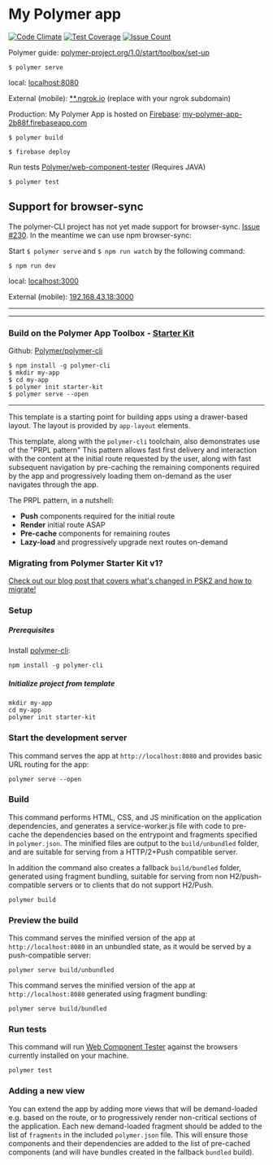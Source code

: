 # My Polymer app

[![Code Climate](https://codeclimate.com/github/ronnidc/my-polymer-app/badges/gpa.svg)](https://codeclimate.com/github/ronnidc/my-polymer-app)
[![Test Coverage](https://codeclimate.com/github/ronnidc/my-polymer-app/badges/coverage.svg)](https://codeclimate.com/github/ronnidc/my-polymer-app/coverage)
[![Issue Count](https://codeclimate.com/github/ronnidc/my-polymer-app/badges/issue_count.svg)](https://codeclimate.com/github/ronnidc/my-polymer-app)


Polymer guide: [polymer-project.org/1.0/start/toolbox/set-up](https://www.polymer-project.org/1.0/start/toolbox/set-up)

    $ polymer serve

local: [localhost:8080](http://localhost:8080/)

External (mobile): [**.ngrok.io](http://subdomain.ngrok.io/) (replace with your ngrok subdomain)

Production: My Polymer App is hosted on [Firebase](https://firebase.google.com): [my-polymer-app-2b88f.firebaseapp.com](https://my-polymer-app-2b88f.firebaseapp.com/)

    $ polymer build

    $ firebase deploy

Run tests [Polymer/web-component-tester](https://github.com/Polymer/web-component-tester) (Requires JAVA)

    $ polymer test

## Support for browser-sync

The polymer-CLI project has not yet made support for browser-sync. [Issue #230](https://github.com/Polymer/polymer-cli/issues/230). In the meantime we can use npm browser-sync:

Start `$ polymer serve` and `$ npm run watch` by the following command:

    $ npm run dev

local: [localhost:3000](http://localhost:3000/)

External (mobile): [192.168.43.18:3000](http://192.168.43.18:3000/)

----
----



### Build on the Polymer App Toolbox - [Starter Kit](https://travis-ci.org/PolymerElements/polymer-starter-kit)

Github: [Polymer/polymer-cli](https://github.com/Polymer/polymer-cli)

    $ npm install -g polymer-cli
    $ mkdir my-app
    $ cd my-app
    $ polymer init starter-kit
    $ polymer serve --open

----

This template is a starting point for building apps using a drawer-based
layout. The layout is provided by `app-layout` elements.

This template, along with the `polymer-cli` toolchain, also demonstrates use
of the "PRPL pattern" This pattern allows fast first delivery and interaction with
the content at the initial route requested by the user, along with fast subsequent
navigation by pre-caching the remaining components required by the app and
progressively loading them on-demand as the user navigates through the app.

The PRPL pattern, in a nutshell:

* **Push** components required for the initial route
* **Render** initial route ASAP
* **Pre-cache** components for remaining routes
* **Lazy-load** and progressively upgrade next routes on-demand

### Migrating from Polymer Starter Kit v1?

[Check out our blog post that covers what's changed in PSK2 and how to migrate!](https://www.polymer-project.org/1.0/blog/2016-08-18-polymer-starter-kit-or-polymer-cli.html)

### Setup

##### Prerequisites

Install [polymer-cli](https://github.com/Polymer/polymer-cli):

    npm install -g polymer-cli

##### Initialize project from template

    mkdir my-app
    cd my-app
    polymer init starter-kit

### Start the development server

This command serves the app at `http://localhost:8080` and provides basic URL
routing for the app:

    polymer serve --open


### Build

This command performs HTML, CSS, and JS minification on the application
dependencies, and generates a service-worker.js file with code to pre-cache the
dependencies based on the entrypoint and fragments specified in `polymer.json`.
The minified files are output to the `build/unbundled` folder, and are suitable
for serving from a HTTP/2+Push compatible server.

In addition the command also creates a fallback `build/bundled` folder,
generated using fragment bundling, suitable for serving from non
H2/push-compatible servers or to clients that do not support H2/Push.

    polymer build

### Preview the build

This command serves the minified version of the app at `http://localhost:8080`
in an unbundled state, as it would be served by a push-compatible server:

    polymer serve build/unbundled

This command serves the minified version of the app at `http://localhost:8080`
generated using fragment bundling:

    polymer serve build/bundled

### Run tests

This command will run
[Web Component Tester](https://github.com/Polymer/web-component-tester) against the
browsers currently installed on your machine.

    polymer test

### Adding a new view

You can extend the app by adding more views that will be demand-loaded
e.g. based on the route, or to progressively render non-critical sections
of the application.  Each new demand-loaded fragment should be added to the
list of `fragments` in the included `polymer.json` file.  This will ensure
those components and their dependencies are added to the list of pre-cached
components (and will have bundles created in the fallback `bundled` build).